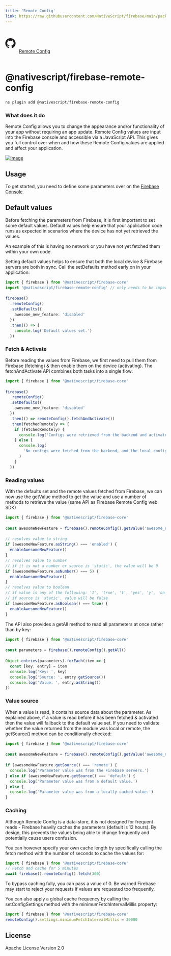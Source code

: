 ```yaml
---
title: 'Remote Config'
link: https://raw.githubusercontent.com/NativeScript/firebase/main/packages/firebase-remote-config/README.md
---
```


<div style="width: 100%; padding: 1.2em 0em">
  					<img alt="github logo" src="../assets/images/github/GitHub-Mark-32px.png" style="display: inline; margin: 1em 0.5em 1em 0em">
  					<a href="https://github.com/NativeScript/firebase/tree/main/packages/firebase-remote-config" target="_blank" noopener>Remote Config</a>
				</div>

# @nativescript/firebase-remote-config

```javascript
ns plugin add @nativescript/firebase-remote-config
```

### What does it do

Remote Config allows you to change the appearance and/or functionality of your app without requiring an app update. Remote Config values are input into the Firebase console and accessible via a JavaScript API. This gives you full control over when and how these Remote Config values are applied and affect your application.

[![image](https://img.youtube.com/vi/_CXXVFPO6f0/hqdefault.jpg)](https://www.youtube.com/watch?v=_CXXVFPO6f0)

## Usage

To get started, you need to define some parameters over on the [Firebase Console](https://console.firebase.google.com/project/_/config).

## Default values

Before fetching the parameters from Firebase, it is first important to set some default values. Default values help ensure that your application code runs as expected in scenarios where the device has not yet retrieved the values.

An example of this is having no network or you have not yet fetched them within your own code.

Setting default values helps to ensure that both the local device & Firebase servers are both in sync. Call the setDefaults method early on in your application:

```ts
import { firebase } from '@nativescript/firebase-core'
import '@nativescript/firebase-remote-config' // only needs to be imported 1x

firebase()
  .remoteConfig()
  .setDefaults({
    awesome_new_feature: 'disabled'
  })
  .then(() => {
    console.log('Default values set.')
  })
```

### Fetch & Activate

Before reading the values from Firebase, we first need to pull them from Firebase (fetching) & then enable them on the device (activating). The fetchAndActivate API combines both tasks into a single flow:

```ts
import { firebase } from '@nativescript/firebase-core'

firebase()
  .remoteConfig()
  .setDefaults({
    awesome_new_feature: 'disabled'
  })
  .then(() => remoteConfig().fetchAndActivate())
  .then(fetchedRemotely => {
    if (fetchedRemotely) {
      console.log('Configs were retrieved from the backend and activated.')
    } else {
      console.log(
        'No configs were fetched from the backend, and the local configs were already activated'
      )
    }
  })
```

### Reading values

With the defaults set and the remote values fetched from Firebase, we can now use the getValue method to get the value and use a number of methods to retrieve the value (same API as Firebase Remote Config web SDK)

```ts
import { firebase } from '@nativescript/firebase-core'

const awesomeNewFeature = firebase().remoteConfig().getValue('awesome_new_feature')

// resolves value to string
if (awesomeNewFeature.asString() === 'enabled') {
  enableAwesomeNewFeature()
}
// resolves value to number
// if it is not a number or source is 'static', the value will be 0
if (awesomeNewFeature.asNumber() === 5) {
  enableAwesomeNewFeature()
}
// resolves value to boolean
// if value is any of the following: '1', 'true', 't', 'yes', 'y', 'on', it will resolve to true
// if source is 'static', value will be false
if (awesomeNewFeature.asBoolean() === true) {
  enableAwesomeNewFeature()
}
```

The API also provides a getAll method to read all parameters at once rather than by key:

```ts
import { firebase } from '@nativescript/firebase-core'

const parameters = firebase().remoteConfig().getAll()

Object.entries(parameters).forEach(item => {
  const [key, entry] = item
  console.log('Key: ', key)
  console.log('Source: ', entry.getSource())
  console.log('Value: ', entry.asString())
})
```

### Value source

When a value is read, it contains source data about the parameter. As explained above, if a value is read before it has been fetched & activated then the value will fallback to the default value set. If you need to validate whether the value returned from the module was local or remote, the getSource() method can be conditionally checked:

```ts
import { firebase } from '@nativescript/firebase-core'

const awesomeNewFeature = firebase().remoteConfig().getValue('awesome_new_feature')

if (awesomeNewFeature.getSource() === 'remote') {
  console.log('Parameter value was from the Firebase servers.')
} else if (awesomeNewFeature.getSource() === 'default') {
  console.log('Parameter value was from a default value.')
} else {
  console.log('Parameter value was from a locally cached value.')
}
```

### Caching

Although Remote Config is a data-store, it is not designed for frequent reads - Firebase heavily caches the parameters (default is 12 hours). By design, this prevents the values being able to change frequently and potentially cause users confusion.

You can however specify your own cache length by specifically calling the fetch method with the number of seconds to cache the values for:

```ts
import { firebase } from '@nativescript/firebase-core'
// Fetch and cache for 5 minutes
await firebase().remoteConfig().fetch(300)
```

To bypass caching fully, you can pass a value of 0. Be warned Firebase may start to reject your requests if values are requested too frequently.

You can also apply a global cache frequency by calling the setConfigSettings method with the minimumFetchIntervalMillis property:

```ts
import { firebase } from '@nativescript/firebase-core'
remoteConfig().settings.minimumFetchIntervalMillis = 30000
```

## License

Apache License Version 2.0
